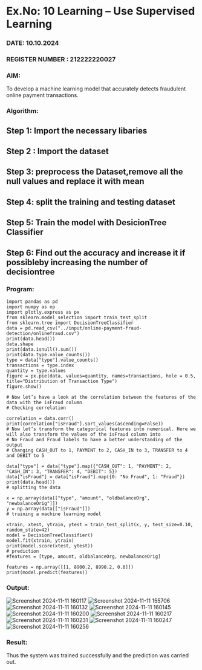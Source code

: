 # Ex.No: 10 Learning – Use Supervised Learning  
### DATE: 10.10.2024                                                                           
### REGISTER NUMBER : 212222220027
### AIM: 
To develop a machine learning model that accurately detects fraudulent online payment transactions.
###  Algorithm:
## Step 1: Import the necessary libaries
## Step 2 : Import the dataset
## Step 3: preprocess the Dataset,remove all the null values and replace it with mean
## Step 4: split the training and testing dataset
## Step 5: Train the model with DesicionTree Classifier
## Step 6: Find out the accuracy and increase it if possibleby increasing the number of decisiontree

### Program:
```
import pandas as pd
import numpy as np
import plotly.express as px
from sklearn.model_selection import train_test_split
from sklearn.tree import DecisionTreeClassifier
data = pd.read_csv("../input/online-payment-fraud-detection/onlinefraud.csv")
print(data.head())
data.shape
print(data.isnull().sum())
print(data.type.value_counts())
type = data["type"].value_counts()
transactions = type.index
quantity = type.values
figure = px.pie(data, values=quantity, names=transactions, hole = 0.5, title="Distribution of Transaction Type")
figure.show()

# Now let’s have a look at the correlation between the features of the data with the isFraud column
# Checking correlation

correlation = data.corr()
print(correlation["isFraud"].sort_values(ascending=False))
# Now let’s transform the categorical features into numerical. Here we will also transform the values of the isFraud column into 
# No Fraud and Fraud labels to have a better understanding of the output
# Changing CASH_OUT to 1, PAYMENT to 2, CASH_IN to 3, TRANSFER to 4 and DEBIT to 5 

data["type"] = data["type"].map({"CASH_OUT": 1, "PAYMENT": 2, "CASH_IN": 3, "TRANSFER": 4, "DEBIT": 5})
data["isFraud"] = data["isFraud"].map({0: "No Fraud", 1: "Fraud"})
print(data.head())
# splitting the data

x = np.array(data[["type", "amount", "oldbalanceOrg", "newbalanceOrig"]])
y = np.array(data[["isFraud"]])
# training a machine learning model

xtrain, xtest, ytrain, ytest = train_test_split(x, y, test_size=0.10, random_state=42)
model = DecisionTreeClassifier()
model.fit(xtrain, ytrain)
print(model.score(xtest, ytest))
# prediction
#features = [type, amount, oldbalanceOrg, newbalanceOrig]

features = np.array([[1, 8900.2, 8990.2, 0.0]])
print(model.predict(features))
```

### Output:

![Screenshot 2024-11-11 160117](https://github.com/user-attachments/assets/34e40d8f-8823-44cf-b819-24bcae566342)
![Screenshot 2024-11-11 155706](https://github.com/user-attachments/assets/a066bad4-bb79-490f-b3a8-46795eb4eb94)
![Screenshot 2024-11-11 160132](https://github.com/user-attachments/assets/cce89510-983f-43da-a7b2-f5f6f05e2f9e)
![Screenshot 2024-11-11 160145](https://github.com/user-attachments/assets/8de6ff44-9213-4904-9969-0a8f7e3cfc9b)
![Screenshot 2024-11-11 160200](https://github.com/user-attachments/assets/45204d8a-7b30-4601-bfe1-4173967464a6)
![Screenshot 2024-11-11 160217](https://github.com/user-attachments/assets/d558703a-cab5-44a3-ad46-2c931b8319d1)
![Screenshot 2024-11-11 160231](https://github.com/user-attachments/assets/b4365c9c-da25-414c-9d58-240b6087dcca)
![Screenshot 2024-11-11 160247](https://github.com/user-attachments/assets/52a63151-71b9-46cb-b6b5-4f429c296fc8)
![Screenshot 2024-11-11 160256](https://github.com/user-attachments/assets/3087d1f1-a032-4b78-82f1-e430b5e5e993)





### Result:
Thus the system was trained successfully and the prediction was carried out.
